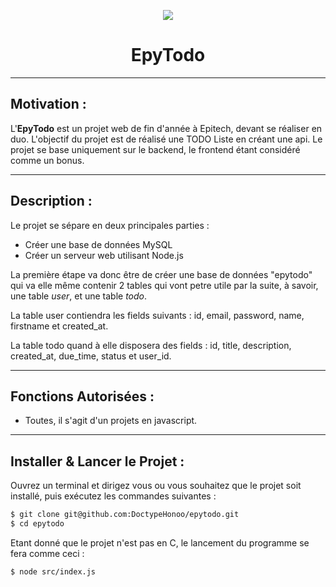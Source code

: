 <p align="center">
  <img src="https://user-images.githubusercontent.com/91092610/174886469-da089e92-588e-46c5-b7cc-76bd9b7e769a.png"/>
</p>
<h1 align="center">
   EpyTodo
</h1>

---

## Motivation : 

L'**EpyTodo** est un projet web de fin d'année à Epitech, devant se réaliser en duo. L'objectif du projet est de réalisé une TODO Liste en créant une api. Le projet se base uniquement sur le backend, le frontend étant considéré comme un bonus.

---

## Description :

Le projet se sépare en deux principales parties : 
- Créer une base de données MySQL
- Créer un serveur web utilisant Node.js

La première étape va donc être de créer une base de données "epytodo" qui va elle même contenir 2 tables qui vont petre utile par la suite, à savoir, une table *user*, et une table *todo*.

La table user contiendra les fields suivants : id, email, password, name, firstname et created_at.

La table todo quand à elle disposera des fields : id, title, description, created_at, due_time, status et user_id.

---

## Fonctions Autorisées : 

- Toutes, il s'agit d'un projets en javascript.

---

## Installer & Lancer le Projet :

Ouvrez un terminal et dirigez vous ou vous souhaitez que le projet soit installé, puis exécutez les commandes suivantes : 
```bash
$ git clone git@github.com:DoctypeHonoo/epytodo.git
$ cd epytodo
```
Etant donné que le projet n'est pas en C, le lancement du programme se fera comme ceci :
```bash
$ node src/index.js
```
